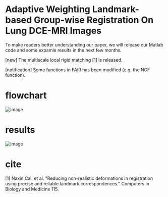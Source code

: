 # Adaptive Weighting Landmark-based Group-wise Registration On Lung DCE-MRI Images
To make readers better understanding our paper, we will release our Matlab code and some expamle results in the next few months.

[new] The multiscale local rigid matching [1] is released.

[notification] Some functions in FAIR has been modified (e.g. the NGF function).

# flowchart
![image](https://github.com/cainaxin/LMRDDR/blob/master/images/flowchart.jpg)

# results
![image](https://github.com/cainaxin/LMRDDR/blob/master/images/show_landmark_v2.jpg)

# cite
[1] Naxin Cai, et al. "Reducing non-realistic deformations in registration using precise and reliable landmark correspondences." Computers in Biology and Medicine 115.
